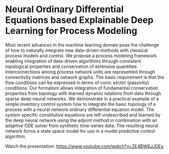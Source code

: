 # Neural Ordinary Differential Equations based Explainable Deep Learning for Process Modeling
Most recent advances in the machine learning domain pose the challenge of how to naturally integrate new data-driven methods with classical process models and control. We propose a process modeling framework enabling integration of data-driven algorithms through consistent topological properties and conservation of extensive quantities. Interconnections among process network units are represented through connectivity matrices and network graphs. The basic requirement is that the flow conditions can be expressed in terms of conic sector (passivity) conditions. Our formalism allows integration of fundamental conservation properties from topology with learned dynamic relations from data through sparse deep neural networks.
We demonstrate in a practical example of a simple inventory control system how to integrate the basic topology of a process with a neural network ordinary differential equation model. The system specific constitutive equations are left undescribed and learned by the deep neural network using the adjoint method in combination with an adaptive ODE solver from synthetic time-series data. The resulting neural network forms a state space model for use in a model predictive control algorithm.

Watch the presentation:
https://www.youtube.com/watch?v=ZE4BW6JJDEs
